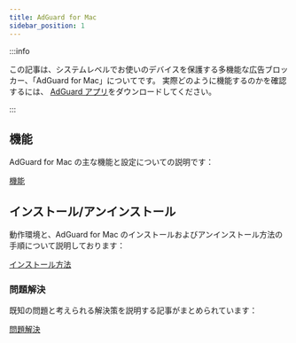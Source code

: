 ```yaml
---
title: AdGuard for Mac
sidebar_position: 1
---
```


:::info

この記事は、システムレベルでお使いのデバイスを保護する多機能な広告ブロッカー、「AdGuard for Mac」についてです。 実際どのように機能するのかを確認するには、 [AdGuard アプリ](https://agrd.io/download-kb-adblock)をダウンロードしてください。

:::

## 機能

AdGuard for Mac の主な機能と設定についての説明です：

[機能](/adguard-for-mac/features/features.md)

## インストール/アンインストール

動作環境と、AdGuard for Mac のインストールおよびアンインストール方法の手順について説明しております：

[インストール方法](/adguard-for-mac/installation.md)

### 問題解決

既知の問題と考えられる解決策を説明する記事がまとめられています：

[問題解決](/adguard-for-mac/solving-problems/solving-problems.md)
